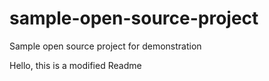 # sample-open-source-project
Sample open source project for demonstration

Hello, this is a modified Readme